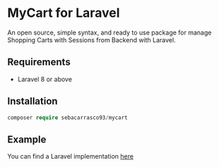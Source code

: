 # MyCart for Laravel

An open source, simple syntax, and ready to use package for manage Shopping Carts with Sessions from Backend with Laravel.

## Requirements

- Laravel 8 or above

## Installation

```php
composer require sebacarrasco93/mycart
```

## Example

You can find a Laravel implementation [here](https://github.com/sebacarrasco93/example-mycart)
